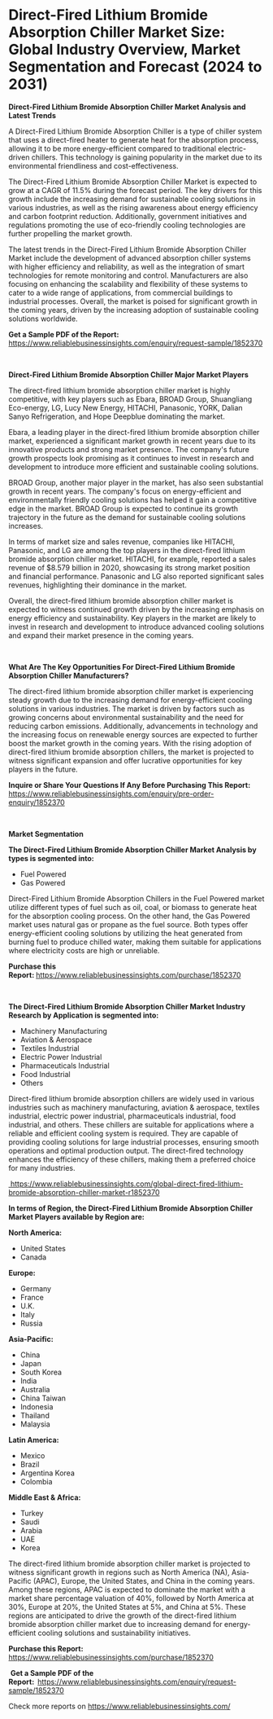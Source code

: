 <p><h1>Direct-Fired Lithium Bromide Absorption Chiller Market Size: Global Industry Overview, Market Segmentation and Forecast (2024 to 2031)</h1></p><p><strong>Direct-Fired Lithium Bromide Absorption Chiller Market Analysis and Latest Trends</strong></p>
<p><p>A Direct-Fired Lithium Bromide Absorption Chiller is a type of chiller system that uses a direct-fired heater to generate heat for the absorption process, allowing it to be more energy-efficient compared to traditional electric-driven chillers. This technology is gaining popularity in the market due to its environmental friendliness and cost-effectiveness.</p><p>The Direct-Fired Lithium Bromide Absorption Chiller Market is expected to grow at a CAGR of 11.5% during the forecast period. The key drivers for this growth include the increasing demand for sustainable cooling solutions in various industries, as well as the rising awareness about energy efficiency and carbon footprint reduction. Additionally, government initiatives and regulations promoting the use of eco-friendly cooling technologies are further propelling the market growth.</p><p>The latest trends in the Direct-Fired Lithium Bromide Absorption Chiller Market include the development of advanced absorption chiller systems with higher efficiency and reliability, as well as the integration of smart technologies for remote monitoring and control. Manufacturers are also focusing on enhancing the scalability and flexibility of these systems to cater to a wide range of applications, from commercial buildings to industrial processes. Overall, the market is poised for significant growth in the coming years, driven by the increasing adoption of sustainable cooling solutions worldwide.</p></p>
<p><strong>Get a Sample PDF of the Report:&nbsp;</strong> <a href="https://www.reliablebusinessinsights.com/enquiry/request-sample/1852370">https://www.reliablebusinessinsights.com/enquiry/request-sample/1852370</a></p>
<p>&nbsp;</p>
<p><strong>Direct-Fired Lithium Bromide Absorption Chiller Major Market Players</strong></p>
<p><p>The direct-fired lithium bromide absorption chiller market is highly competitive, with key players such as Ebara, BROAD Group, Shuangliang Eco-energy, LG, Lucy New Energy, HITACHI, Panasonic, YORK, Dalian Sanyo Refrigeration, and Hope Deepblue dominating the market.</p><p>Ebara, a leading player in the direct-fired lithium bromide absorption chiller market, experienced a significant market growth in recent years due to its innovative products and strong market presence. The company's future growth prospects look promising as it continues to invest in research and development to introduce more efficient and sustainable cooling solutions.</p><p>BROAD Group, another major player in the market, has also seen substantial growth in recent years. The company's focus on energy-efficient and environmentally friendly cooling solutions has helped it gain a competitive edge in the market. BROAD Group is expected to continue its growth trajectory in the future as the demand for sustainable cooling solutions increases.</p><p>In terms of market size and sales revenue, companies like HITACHI, Panasonic, and LG are among the top players in the direct-fired lithium bromide absorption chiller market. HITACHI, for example, reported a sales revenue of $8.579 billion in 2020, showcasing its strong market position and financial performance. Panasonic and LG also reported significant sales revenues, highlighting their dominance in the market.</p><p>Overall, the direct-fired lithium bromide absorption chiller market is expected to witness continued growth driven by the increasing emphasis on energy efficiency and sustainability. Key players in the market are likely to invest in research and development to introduce advanced cooling solutions and expand their market presence in the coming years.</p></p>
<p>&nbsp;</p>
<p><strong>What Are The Key Opportunities For Direct-Fired Lithium Bromide Absorption Chiller Manufacturers?</strong></p>
<p><p>The direct-fired lithium bromide absorption chiller market is experiencing steady growth due to the increasing demand for energy-efficient cooling solutions in various industries. The market is driven by factors such as growing concerns about environmental sustainability and the need for reducing carbon emissions. Additionally, advancements in technology and the increasing focus on renewable energy sources are expected to further boost the market growth in the coming years. With the rising adoption of direct-fired lithium bromide absorption chillers, the market is projected to witness significant expansion and offer lucrative opportunities for key players in the future.</p></p>
<p><strong>Inquire or Share Your Questions If Any Before Purchasing This Report:</strong> <a href="https://www.reliablebusinessinsights.com/enquiry/pre-order-enquiry/1852370">https://www.reliablebusinessinsights.com/enquiry/pre-order-enquiry/1852370</a></p>
<p>&nbsp;</p>
<p><strong>Market Segmentation</strong></p>
<p><strong>The Direct-Fired Lithium Bromide Absorption Chiller Market Analysis by types is segmented into:</strong></p>
<p><ul><li>Fuel Powered</li><li>Gas Powered</li></ul></p>
<p><p>Direct-Fired Lithium Bromide Absorption Chillers in the Fuel Powered market utilize different types of fuel such as oil, coal, or biomass to generate heat for the absorption cooling process. On the other hand, the Gas Powered market uses natural gas or propane as the fuel source. Both types offer energy-efficient cooling solutions by utilizing the heat generated from burning fuel to produce chilled water, making them suitable for applications where electricity costs are high or unreliable.</p></p>
<p><strong>Purchase this Report:&nbsp;</strong><a href="https://www.reliablebusinessinsights.com/purchase/1852370">https://www.reliablebusinessinsights.com/purchase/1852370</a></p>
<p>&nbsp;</p>
<p><strong>The Direct-Fired Lithium Bromide Absorption Chiller Market Industry Research by Application is segmented into:</strong></p>
<p><ul><li>Machinery Manufacturing</li><li>Aviation & Aerospace</li><li>Textiles Industrial</li><li>Electric Power Industrial</li><li>Pharmaceuticals Industrial</li><li>Food Industrial</li><li>Others</li></ul></p>
<p><p>Direct-fired lithium bromide absorption chillers are widely used in various industries such as machinery manufacturing, aviation & aerospace, textiles industrial, electric power industrial, pharmaceuticals industrial, food industrial, and others. These chillers are suitable for applications where a reliable and efficient cooling system is required. They are capable of providing cooling solutions for large industrial processes, ensuring smooth operations and optimal production output. The direct-fired technology enhances the efficiency of these chillers, making them a preferred choice for many industries.</p></p>
<p><a href="https://www.reliablebusinessinsights.com/global-direct-fired-lithium-bromide-absorption-chiller-market-r1852370">&nbsp;https://www.reliablebusinessinsights.com/global-direct-fired-lithium-bromide-absorption-chiller-market-r1852370</a></p>
<p><strong>In terms of Region, the Direct-Fired Lithium Bromide Absorption Chiller Market Players available by Region are:</strong></p>
<p>
    <p> <strong> North America: </strong>
        <ul>
            <li>United States</li>
            <li>Canada</li>
        </ul>
        </p> 
    <p> <strong> Europe: </strong>
        <ul>
            <li>Germany</li>
            <li>France</li>
            <li>U.K.</li>
            <li>Italy</li>
            <li>Russia</li>
        </ul>
        </p> 
    <p> <strong> Asia-Pacific: </strong>
        <ul>
            <li>China</li>
            <li>Japan</li>
            <li>South Korea</li>
            <li>India</li>
            <li>Australia</li>
            <li>China Taiwan</li>
            <li>Indonesia</li>
            <li>Thailand</li>
            <li>Malaysia</li>
        </ul>
        </p> 
    <p> <strong> Latin America: </strong>
        <ul>
            <li>Mexico</li>
            <li>Brazil</li>
            <li>Argentina Korea</li>
            <li>Colombia</li>
        </ul>
        </p> 
    <p> <strong> Middle East & Africa: </strong>
        <ul>
            <li>Turkey</li>
            <li>Saudi</li>
            <li>Arabia</li>
            <li>UAE</li>
            <li>Korea</li>
        </ul>
    </p>
    </p>
<p><p>The direct-fired lithium bromide absorption chiller market is projected to witness significant growth in regions such as North America (NA), Asia-Pacific (APAC), Europe, the United States, and China in the coming years. Among these regions, APAC is expected to dominate the market with a market share percentage valuation of 40%, followed by North America at 30%, Europe at 20%, the United States at 5%, and China at 5%. These regions are anticipated to drive the growth of the direct-fired lithium bromide absorption chiller market due to increasing demand for energy-efficient cooling solutions and sustainability initiatives.</p></p>
<p><strong>Purchase this Report: </strong><a href="https://www.reliablebusinessinsights.com/purchase/1852370">https://www.reliablebusinessinsights.com/purchase/1852370</a></p>
<p>&nbsp;<strong>Get a Sample PDF of the Report:&nbsp;&nbsp;</strong><a href="https://www.reliablebusinessinsights.com/enquiry/request-sample/1852370">https://www.reliablebusinessinsights.com/enquiry/request-sample/1852370</a></p>
<p><strong></strong></p>
<p>Check more reports on <a href="https://www.reliablebusinessinsights.com/">https://www.reliablebusinessinsights.com/</a></p>